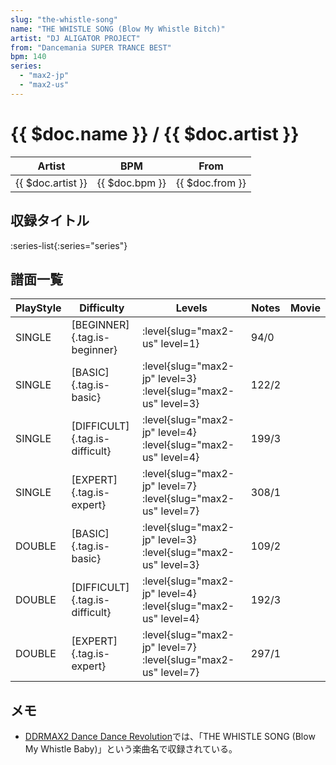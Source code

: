 ```yaml
---
slug: "the-whistle-song"
name: "THE WHISTLE SONG (Blow My Whistle Bitch)"
artist: "DJ ALIGATOR PROJECT"
from: "Dancemania SUPER TRANCE BEST"
bpm: 140
series:
  - "max2-jp"
  - "max2-us"
---
```


# {{ $doc.name }} / {{ $doc.artist }}

|Artist|BPM|From|
|------|---|----|
|{{ $doc.artist }}|{{ $doc.bpm }}|{{ $doc.from }}|

## 収録タイトル

:series-list{:series="series"}

## 譜面一覧

|PlayStyle|Difficulty|Levels|Notes|Movie|
|---------|----------|------|-----|-----|
|SINGLE|[BEGINNER]{.tag.is-beginner}|<div class="field is-grouped is-grouped-multiline">:level{slug="max2-us" level=1}</div>|94/0||
|SINGLE|[BASIC]{.tag.is-basic}|<div class="field is-grouped is-grouped-multiline">:level{slug="max2-jp" level=3} :level{slug="max2-us" level=3}</div>|122/2||
|SINGLE|[DIFFICULT]{.tag.is-difficult}|<div class="field is-grouped is-grouped-multiline">:level{slug="max2-jp" level=4} :level{slug="max2-us" level=4}</div>|199/3||
|SINGLE|[EXPERT]{.tag.is-expert}|<div class="field is-grouped is-grouped-multiline">:level{slug="max2-jp" level=7} :level{slug="max2-us" level=7}</div>|308/1||
|DOUBLE|[BASIC]{.tag.is-basic}|<div class="field is-grouped is-grouped-multiline">:level{slug="max2-jp" level=3} :level{slug="max2-us" level=3}</div>|109/2||
|DOUBLE|[DIFFICULT]{.tag.is-difficult}|<div class="field is-grouped is-grouped-multiline">:level{slug="max2-jp" level=4} :level{slug="max2-us" level=4}</div>|192/3||
|DOUBLE|[EXPERT]{.tag.is-expert}|<div class="field is-grouped is-grouped-multiline">:level{slug="max2-jp" level=7} :level{slug="max2-us" level=7}</div>|297/1||

## メモ

- [DDRMAX2 Dance Dance Revolution](/series/max2-us)では、「THE WHISTLE SONG (Blow My Whistle Baby)」という楽曲名で収録されている。
